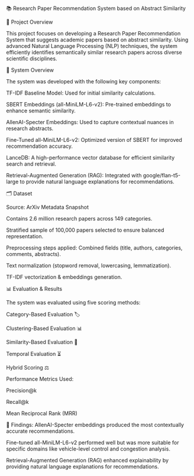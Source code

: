 📚 Research Paper Recommendation System based on Abstract Similarity

📌 Project Overview

This project focuses on developing a Research Paper Recommendation System that suggests academic papers based on abstract similarity. Using advanced Natural Language Processing (NLP) techniques, the system efficiently identifies semantically similar research papers across diverse scientific disciplines.

🚀 System Overview

The system was developed with the following key components:

TF-IDF Baseline Model: Used for initial similarity calculations.

SBERT Embeddings (all-MiniLM-L6-v2): Pre-trained embeddings to enhance semantic similarity.

AllenAI-Specter Embeddings: Used to capture contextual nuances in research abstracts.

Fine-Tuned all-MiniLM-L6-v2: Optimized version of SBERT for improved recommendation accuracy.

LanceDB: A high-performance vector database for efficient similarity search and retrieval.

Retrieval-Augmented Generation (RAG): Integrated with google/flan-t5-large to provide natural language explanations for recommendations.

🗂️ Dataset

Source: ArXiv Metadata Snapshot

Contains 2.6 million research papers across 149 categories.

Stratified sample of 100,000 papers selected to ensure balanced representation.

Preprocessing steps applied:
Combined fields (title, authors, categories, comments, abstracts).

Text normalization (stopword removal, lowercasing, lemmatization).

TF-IDF vectorization & embeddings generation.

📊 Evaluation & Results

The system was evaluated using five scoring methods:

Category-Based Evaluation 🏷️

Clustering-Based Evaluation 📊

Similarity-Based Evaluation 🔎

Temporal Evaluation ⏳

Hybrid Scoring ⚖️

Performance Metrics Used:

Precision@k

Recall@k

Mean Reciprocal Rank (MRR)

🔬 Findings:
AllenAI-Specter embeddings produced the most contextually accurate recommendations.

Fine-tuned all-MiniLM-L6-v2 performed well but was more suitable for specific domains like vehicle-level control and congestion analysis.

Retrieval-Augmented Generation (RAG) enhanced explainability by providing natural language explanations for recommendations.

